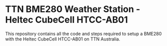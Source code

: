# TTN BME280 Weather Station - Heltec CubeCell HTCC-AB01

This repository contains all the code and steps required to setup a BME280 with the Heltec CubeCell HTCC-AB01 on TTN Australia.
